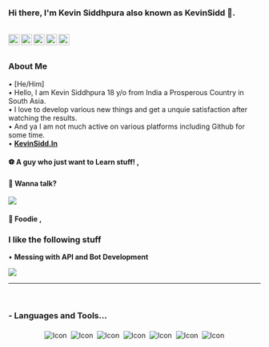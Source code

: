 ### Hi there, I'm Kevin Siddhpura also known as KevinSidd 👋.

<br/>
<a href="https://twitter.com/@kevin_sidd/">
  <img align="left" alt="Kevin Siddhpura| Twitter" width="22px" src="https://help.twitter.com/content/dam/help-twitter/brand/logo.png" />
</a>
<a href="https://t.me/kevinsidd/">
  <img align="left" alt="Telegram" width="22px" src="https://upload.wikimedia.org/wikipedia/commons/thumb/8/82/Telegram_logo.svg/1200px-Telegram_logo.svg.png" />
</a>
<a href="https://www.instagram.com/kevinsidd_/">
  <img align="left" alt="Instagram" width="22px" src="https://assets.stickpng.com/images/580b57fcd9996e24bc43c521.png" />
</a>
<a href="https://dsc.bio/kevinsidd">
  <img align="left" alt="Profile" width="22px" src="https://www.freepnglogos.com/uploads/discord-logo-png/discord-u2013-swiss-geeks-23.png" />
</a>
<a href="siddhpurakevin@gmail.com">
  <img align="left" alt=" Mail" width="22px" src="https://storage.googleapis.com/gweb-uniblog-publish-prod/images/Gmail.max-1100x1100.png" />
</a>

‎ 
### About Me
• [He/Him] \
• Hello, I am Kevin Siddhpura 18 y/o from India a Prosperous Country in South Asia. \
• I love to develop various new things and get a unquie satisfaction after watching the results.\
• And ya I am not much active on various platforms including Github for some time. \
• **[KevinSidd.In](https://kevinsidd.in)**

#### ⚽ A guy who just want to Learn stuff! , 

#### 💬 Wanna talk?<br>
<img align="middle" src="https://discord.c99.nl/widget/theme-4/528627987667615755.png">
</p>


#### 🍕 Foodie ,

### I like the following stuff

• **Messing with API and Bot Development**
<br />

<img align="center" src="https://github-readme-stats.vercel.app/api?username=KevinSidd&include_all_commits=true&count_private=true&show_icons=true&line_height=20&title_color=7A7ADB&icon_color=2234AE&text_color=D3D3D3&bg_color=0,000000,130F40">

<br />

*************

<br />

### - Languages and Tools...

<p align="center">
  <img src="https://img.shields.io/badge/javascript-%23323330.svg?style=for-the-badge&logo=javascript&logoColor=%23F7DF1E" alt="Icon" style="vertical-align:top; margin:4px"><img src="https://img.shields.io/badge/NPM-%23000000.svg?style=for-the-badge&logo=npm&logoColor=white" alt="Icon" style="vertical-align:top; margin:4px"><img src="https://img.shields.io/badge/node.js-6DA55F?style=for-the-badge&logo=node.js&logoColor=white" alt="Icon" style="vertical-align:top; margin:4px"><img src="https://img.shields.io/badge/Visual%20Studio-5C2D91.svg?style=for-the-badge&logo=visual-studio&logoColor=white" alt="Icon" style="vertical-align:top; margin:4px"><img src="https://img.shields.io/badge/git-%23F05033.svg?style=for-the-badge&logo=git&logoColor=white" alt="Icon" style="vertical-align:top; margin:4px"><img src="https://img.shields.io/badge/GoogleCloud-%234285F4.svg?style=for-the-badge&logo=google-cloud&logoColor=white" alt="Icon" style="vertical-align:top; margin:4px"><img src="https://img.shields.io/badge/MongoDB-%234ea94b.svg?style=for-the-badge&logo=mongodb&logoColor=white" alt="Icon" style="vertical-align:top; margin:4px">
</p>



